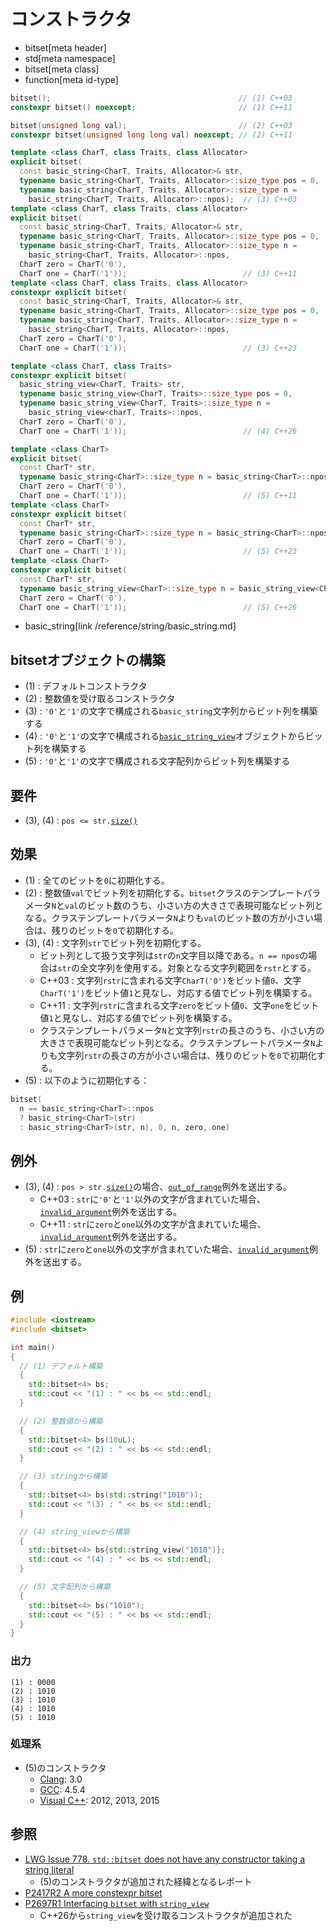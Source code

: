 # コンストラクタ
* bitset[meta header]
* std[meta namespace]
* bitset[meta class]
* function[meta id-type]

```cpp
bitset();                                          // (1) C++03
constexpr bitset() noexcept;                       // (1) C++11

bitset(unsigned long val);                         // (2) C++03
constexpr bitset(unsigned long long val) noexcept; // (2) C++11

template <class CharT, class Traits, class Allocator>
explicit bitset(
  const basic_string<CharT, Traits, Allocator>& str,
  typename basic_string<CharT, Traits, Allocator>::size_type pos = 0,
  typename basic_string<CharT, Traits, Allocator>::size_type n =
    basic_string<CharT, Traits, Allocator>::npos);  // (3) C++03
template <class CharT, class Traits, class Allocator>
explicit bitset(
  const basic_string<CharT, Traits, Allocator>& str,
  typename basic_string<CharT, Traits, Allocator>::size_type pos = 0,
  typename basic_string<CharT, Traits, Allocator>::size_type n =
    basic_string<CharT, Traits, Allocator>::npos,
  CharT zero = CharT('0'),
  CharT one = CharT('1'));                          // (3) C++11
template <class CharT, class Traits, class Allocator>
constexpr explicit bitset(
  const basic_string<CharT, Traits, Allocator>& str,
  typename basic_string<CharT, Traits, Allocator>::size_type pos = 0,
  typename basic_string<CharT, Traits, Allocator>::size_type n =
    basic_string<CharT, Traits, Allocator>::npos,
  CharT zero = CharT('0'),
  CharT one = CharT('1'));                          // (3) C++23

template <class CharT, class Traits>
constexpr explicit bitset(
  basic_string_view<CharT, Traits> str,
  typename basic_string_view<CharT, Traits>::size_type pos = 0,
  typename basic_string_view<CharT, Traits>::size_type n =
    basic_string_view<charT, Traits>::npos,
  CharT zero = CharT('0'),
  CharT one = CharT('1'));                          // (4) C++26

template <class CharT>
explicit bitset(
  const CharT* str,
  typename basic_string<CharT>::size_type n = basic_string<CharT>::npos,
  CharT zero = CharT('0'),
  CharT one = CharT('1'));                          // (5) C++11
template <class CharT>
constexpr explicit bitset(
  const CharT* str,
  typename basic_string<CharT>::size_type n = basic_string<CharT>::npos,
  CharT zero = CharT('0'),
  CharT one = CharT('1'));                          // (5) C++23
template <class CharT>
constexpr explicit bitset(
  const CharT* str,
  typename basic_string_view<CharT>::size_type n = basic_string_view<CharT>::npos,
  CharT zero = CharT('0'),
  CharT one = CharT('1'));                          // (5) C++26
```
* basic_string[link /reference/string/basic_string.md]

## bitsetオブジェクトの構築
- (1) : デフォルトコンストラクタ
- (2) : 整数値を受け取るコンストラクタ
- (3) : `'0'`と`'1'`の文字で構成される`basic_string`文字列からビット列を構築する
- (4) : `'0'`と`'1'`の文字で構成される[`basic_string_view`](/reference/string_view/basic_string_view.md)オブジェクトからビット列を構築する
- (5) : `'0'`と`'1'`の文字で構成される文字配列からビット列を構築する


## 要件
- (3), (4) : `pos <= str.`[`size()`](/reference/string/basic_string/size.md)


## 効果
- (1) : 全てのビットを`0`に初期化する。
- (2) : 整数値`val`でビット列を初期化する。`bitset`クラスのテンプレートパラメータ`N`と`val`のビット数のうち、小さい方の大きさで表現可能なビット列となる。クラステンプレートパラメータ`N`よりも`val`のビット数の方が小さい場合は、残りのビットを`0`で初期化する。
- (3), (4) : 文字列`str`でビット列を初期化する。
	- ビット列として扱う文字列は`str`の`n`文字目以降である。`n == npos`の場合は`str`の全文字列を使用する。対象となる文字列範囲を`rstr`とする。
	- C++03 : 文字列`rstr`に含まれる文字`CharT('0')`をビット値`0`、文字`CharT('1')`をビット値`1`と見なし、対応する値でビット列を構築する。
	- C++11 : 文字列`rstr`に含まれる文字`zero`をビット値`0`、文字`one`をビット値`1`と見なし、対応する値でビット列を構築する。
	- クラステンプレートパラメータ`N`と文字列`rstr`の長さのうち、小さい方の大きさで表現可能なビット列となる。クラステンプレートパラメータ`N`よりも文字列`rstr`の長さの方が小さい場合は、残りのビットを`0`で初期化する。
- (5) : 以下のように初期化する：

```cpp
bitset(
  n == basic_string<CharT>::npos
  ? basic_string<CharT>(str)
  : basic_string<CharT>(str, n), 0, n, zero, one)
```


## 例外
- (3), (4) : `pos > str.`[`size()`](/reference/string/basic_string/size.md)の場合、[`out_of_range`](/reference/stdexcept.md)例外を送出する。
	- C++03 : `str`に`'0'`と`'1'`以外の文字が含まれていた場合、[`invalid_argument`](/reference/stdexcept.md)例外を送出する。
	- C++11 : `str`に`zero`と`one`以外の文字が含まれていた場合、[`invalid_argument`](/reference/stdexcept.md)例外を送出する。
- (5) : `str`に`zero`と`one`以外の文字が含まれていた場合、[`invalid_argument`](/reference/stdexcept.md)例外を送出する。


## 例
```cpp example
#include <iostream>
#include <bitset>

int main()
{
  // (1) デフォルト構築
  {
    std::bitset<4> bs;
    std::cout << "(1) : " << bs << std::endl;
  }

  // (2) 整数値から構築
  {
    std::bitset<4> bs(10uL);
    std::cout << "(2) : " << bs << std::endl;
  }

  // (3) stringから構築
  {
    std::bitset<4> bs(std::string("1010"));
    std::cout << "(3) : " << bs << std::endl;
  }

  // (4) string_viewから構築
  {
    std::bitset<4> bs{std::string_view("1010")};
    std::cout << "(4) : " << bs << std::endl;
  }

  // (5) 文字配列から構築
  {
    std::bitset<4> bs("1010");
    std::cout << "(5) : " << bs << std::endl;
  }
}
```

### 出力
```
(1) : 0000
(2) : 1010
(3) : 1010
(4) : 1010
(5) : 1010
```


### 処理系
- (5)のコンストラクタ
	- [Clang](/implementation.md#clang): 3.0
	- [GCC](/implementation.md#gcc): 4.5.4
	- [Visual C++](/implementation.md#visual_cpp): 2012, 2013, 2015


## 参照
- [LWG Issue 778. `std::bitset` does not have any constructor taking a string literal](http://www.open-std.org/jtc1/sc22/wg21/docs/lwg-defects.html#778)
    - (5)のコンストラクタが追加された経緯となるレポート
- [P2417R2 A more constexpr bitset](https://www.open-std.org/jtc1/sc22/wg21/docs/papers/2022/p2417r2.pdf)
- [P2697R1 Interfacing `bitset` with `string_view`](https://open-std.org/jtc1/sc22/wg21/docs/papers/2023/p2697r1.pdf)
    - C++26から`string_view`を受け取るコンストラクタが追加された
